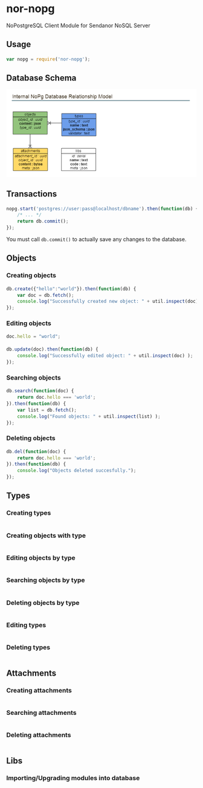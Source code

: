 nor-nopg
========

NoPostgreSQL Client Module for Sendanor NoSQL Server

Usage
-----

```javascript
var nopg = require('nor-nopg');
```

Database Schema
---------------

![ERS](gfx/ers.png "ERS")

Transactions
------------

```javascript
nopg.start('postgres://user:pass@localhost/dbname').then(function(db) {
	/* ... */
	return db.commit();
});
```

You must call `db.commit()` to actually save any changes to the database.

Objects
-------

### Creating objects

```javascript
db.create({"hello":"world"}).then(function(db) {
	var doc = db.fetch();
	console.log("Successfully created new object: " + util.inspect(doc) );
});
```

### Editing objects

```javascript
doc.hello = "world";

db.update(doc).then(function(db) {
	console.log("Successfully edited object: " + util.inspect(doc) );
});
```

### Searching objects

```javascript
db.search(function(doc) {
	return doc.hello === 'world';
}).then(function(db) {
	var list = db.fetch();
	console.log("Found objects: " + util.inspect(list) );
});
```

### Deleting objects

```javascript
db.del(function(doc) {
	return doc.hello === 'world';
}).then(function(db) {
	console.log("Objects deleted succesfully.");
});
```

Types
-----

### Creating types

```javascript
```

### Creating objects with type

```javascript
```

### Editing objects by type

```javascript
```

### Searching objects by type

```javascript
```

### Deleting objects by type

```javascript
```

### Editing types

```javascript
```

### Deleting types

```javascript
```

Attachments
-----------

### Creating attachments

```javascript
```

### Searching attachments

```javascript
```

### Deleting attachments

```javascript
```

Libs
----

### Importing/Upgrading modules into database

```javascript
```

